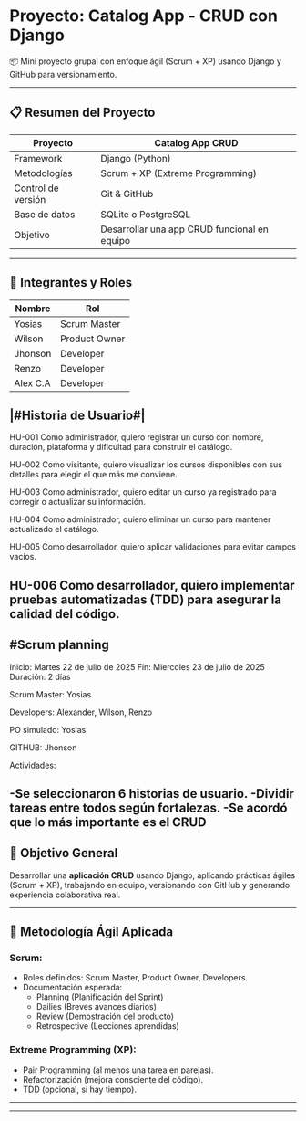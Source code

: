 # Proyecto: Catalog App - CRUD con Django

📦 Mini proyecto grupal con enfoque ágil (Scrum + XP) usando Django y GitHub para versionamiento.

---

## 📋 Resumen del Proyecto

| Proyecto        | Catalog App CRUD                         |
|-----------------|-------------------------------------------|
| Framework       | Django (Python)                           |
| Metodologías    | Scrum + XP (Extreme Programming)          |
| Control de versión | Git & GitHub                         |
| Base de datos   | SQLite o PostgreSQL                      |
| Objetivo        | Desarrollar una app CRUD funcional en equipo |

---

## 👥 Integrantes y Roles

| Nombre      | Rol              |
|-------------|------------------|
| Yosias      | Scrum Master     |
| Wilson      | Product Owner    |
| Jhonson     | Developer        |
| Renzo       | Developer        |
| Alex C.A    | Developer        |

|#Historia de Usuario#|
-------------------------------------------------------------------------------------------------------------------------------
HU-001	Como administrador, quiero registrar un curso con nombre, duración, plataforma y dificultad para construir el catálogo.

HU-002	Como visitante, quiero visualizar los cursos disponibles con sus detalles para elegir el que más me conviene.

HU-003	Como administrador, quiero editar un curso ya registrado para corregir o actualizar su información.

HU-004	Como administrador, quiero eliminar un curso para mantener actualizado el catálogo.

HU-005	Como desarrollador, quiero aplicar validaciones para evitar campos vacíos.

HU-006	Como desarrollador, quiero implementar pruebas automatizadas (TDD) para asegurar la calidad del código.
-------------------------------------------------------------------------------------------------------------------------------


#Scrum planning
------------------------------------------
Inicio: Martes 22 de julio de 2025
Fin: Miercoles 23 de julio de 2025
Duración: 2 días

Scrum Master: Yosias

Developers: Alexander, Wilson, Renzo

PO simulado: Yosias

GITHUB: Jhonson

Actividades:

-Se seleccionaron 6 historias de usuario.
-Dividir tareas entre todos según fortalezas.
-Se acordó que lo más importante es el CRUD
--------------------------------------------


## 🎯 Objetivo General

Desarrollar una **aplicación CRUD** usando Django, aplicando prácticas ágiles (Scrum + XP), trabajando en equipo, versionando con GitHub y generando experiencia colaborativa real.

---

## 🔄 Metodología Ágil Aplicada

### Scrum:
- Roles definidos: Scrum Master, Product Owner, Developers.
- Documentación esperada:
  - Planning (Planificación del Sprint)
  - Dailies (Breves avances diarios)
  - Review (Demostración del producto)
  - Retrospective (Lecciones aprendidas)

### Extreme Programming (XP):
- Pair Programming (al menos una tarea en parejas).
- Refactorización (mejora consciente del código).
- TDD (opcional, si hay tiempo).

---
----------------
